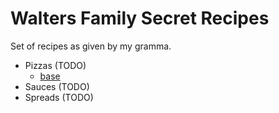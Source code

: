 # Walters Family Secret Recipes

Set of recipes as given by my gramma.

- Pizzas (TODO)
    - [base](./pizzas/base.md)
- Sauces (TODO)
- Spreads (TODO)